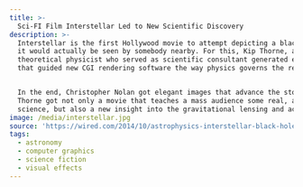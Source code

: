 ```yaml
---
title: >-
  Sci-FI Film Interstellar Led to New Scientific Discovery
description: >-
  Interstellar is the first Hollywood movie to attempt depicting a black hole as
  it would actually be seen by somebody nearby. For this, Kip Thorne, a
  theoretical physicist who served as scientific consultant generated equations
  that guided new CGI rendering software the way physics governs the real world.


  In the end, Christopher Nolan got elegant images that advance the story.
  Thorne got not only a movie that teaches a mass audience some real, accurate
  science, but also a new insight into the gravitational lensing and accretion disks surrounding black holes, resulting in the publication of three scientific papers.
image: /media/interstellar.jpg
source: 'https://wired.com/2014/10/astrophysics-interstellar-black-hole/'
tags:
  - astronomy
  - computer graphics
  - science fiction
  - visual effects
---
```


